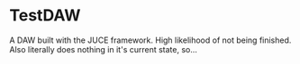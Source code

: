 # TestDAW
A DAW built with the JUCE framework. High likelihood of not being finished. Also literally does nothing in it's current state, so...

